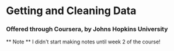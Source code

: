 # Getting and Cleaning Data

### Offered through Coursera, by Johns Hopkins University

** Note ** I didn't start making notes until week 2 of the course!